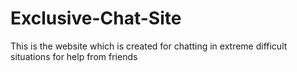 # Exclusive-Chat-Site
This is the website which is created for chatting in extreme difficult situations for help from friends 

